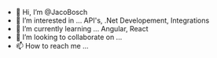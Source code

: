 - 👋 Hi, I’m @JacoBosch
- 👀 I’m interested in ... API's, .Net Developement, Integrations
- 🌱 I’m currently learning ... Angular, React
- 💞️ I’m looking to collaborate on ...
- 📫 How to reach me ...

<!---
JacoBosch/JacoBosch is a ✨ special ✨ repository because its `README.md` (this file) appears on your GitHub profile.
You can click the Preview link to take a look at your changes.
--->
